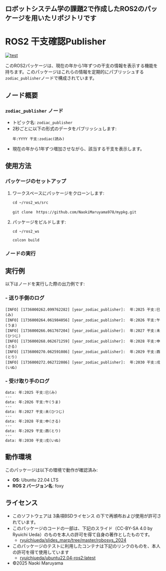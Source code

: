
## ロボットシステム学の課題2で作成したROS2のパッケージを用いたリポジトリです

# ROS2 干支確認Publisher
[![test](https://github.com/NaokiMaruyama978/mypkg/actions/workflows/test.yml/badge.svg)](https://github.com/NaokiMaruyama978/mypkg/actions/workflows/test.yml)

このROS2パッケージは、現在の年から1年ずつの干支の情報を表示する機能を持ちます。このパッケージはこれらの情報を定期的にパブリッシュする`zodiac_publisher`ノードで構成されています。



## ノード概要
### `zodiac_publisher` ノード
- トピック名: `zodiac_publisher`
- 2秒ごとに以下の形式のデータをパブリッシュします:
  ```
  年:YYYY 干支:zodiac(読み)
  ```
- 現在の年から1年ずつ増加させながら、該当する干支を表示します。

## 使用方法

### パッケージのセットアップ

1. ワークスペースにパッケージをクローンします:
   ```
   cd ~/ros2_ws/src
   ```
   ```
   git clone　https://github.com/NaokiMaruyama978/mypkg.git
   ```

2. パッケージをビルドします:
   ```
   cd ~/ros2_ws
   ```
   ```
   colcon build
   ```

### ノードの実行

## 実行例

以下はノードを実行した際の出力例です:

### - 送り手側のログ
```
[INFO] [1736000262.099762282] [year_zodiac_publisher]:  年:2025 干支:巳(み)
[INFO] [1736000264.061984056] [year_zodiac_publisher]:  年:2026 干支:午(うま)
[INFO] [1736000266.061767204] [year_zodiac_publisher]:  年:2027 干支:未(ひつじ)
[INFO] [1736000268.062671259] [year_zodiac_publisher]:  年:2028 干支:申(さる)
[INFO] [1736000270.062591086] [year_zodiac_publisher]:  年:2029 干支:酉(とり)
[INFO] [1736000272.062722086] [year_zodiac_publisher]:  年:2030 干支:戌(いぬ)
```
### - 受け取り手のログ
```
data: 年:2025 干支:巳(み)
---
data: 年:2026 干支:午(うま)
---
data: 年:2027 干支:未(ひつじ)
---
data: 年:2028 干支:申(さる)
---
data: 年:2029 干支:酉(とり)
---
data: 年:2030 干支:戌(いぬ)
```
## 動作環境

このパッケージは以下の環境で動作が確認済み:
- **OS**: Ubuntu 22.04 LTS
- **ROS 2 バージョン名**: foxy

## ライセンス
- このソフトウェアは 3条項BSDライセンス の下で再頒布および使用が許可されています。
-  このパッケージのコードの一部は、下記のスライド（CC-BY-SA 4.0 by Ryuichi Ueda）のものを本人の許可を得て自身の著作としたものです。
    - [ryuichiueda/slides_marp/tree/master/robosys_2024](https://github.com/ryuichiueda/slides_marp/tree/master/robosys2024)
- このパッケージのテストに利用したコンテナは下記のリンクのものを、本人の許可を得て使用しています
  - [ryuichiueda/ubuntu22.04-ros2:latest](https://hub.docker.com/repository/docker/ryuichiueda/ubuntu22.04-ros2)
- ©2025 Naoki Maruyama
